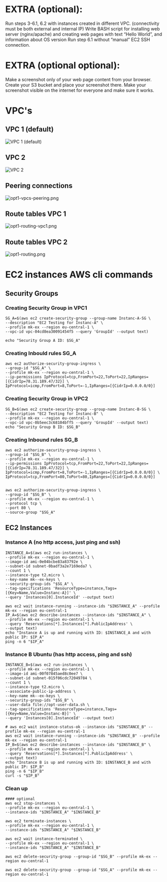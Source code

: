 # EXTRA (optional):
Run steps 3-6.1, 6.2 with instances created in different VPC. (connectivity must be both external and internal IP)
Write BASH script for installing web server (nginx/apache) and creating web pages with text “Hello World”, and information about OS version
Run step 6.1 without “manual” EC2 SSH connection.
# EXTRA (optional optional):
Make a screenshot only of your web page сontent from your browser.
Create your S3 bucket and place your screenshot there.
Make your screenshot visible on the internet for everyone and make sure it works.


# VPC's

## VPC 1 (default)
![VPC 1 (default)](https://temp-teask01.s3.us-east-2.amazonaws.com/opt1-vpc1.png)

## VPC 2
![VPC 2](https://temp-teask01.s3.us-east-2.amazonaws.com/opt1-vpc2.png)

## Peering connections
![opt1-vpcs-peering.png](https://temp-teask01.s3.us-east-2.amazonaws.com/opt1-vpcs-peering.png)

## Route tables VPC 1
![opt1-routing-vpc1.png](https://temp-teask01.s3.us-east-2.amazonaws.com/opt1-routing-vpc1.png)

## Route tables VPC 2
![opt1-routing.png](https://temp-teask01.s3.us-east-2.amazonaws.com/opt1-routing.png)




# EC2 instances AWS cli commands 

## Security Groups


### Creating Security Group in VPC1

    SG_A=$(aws ec2 create-security-group --group-name Instanc-A-SG \
    --description "EC2 Testing for Instanc-A" \
    --profile mk-ex --region eu-central-1 \
    --vpc-id vpc-04cd8ea30091454f5 --query 'GroupId' --output text)

    echo "Security Group A ID: $SG_A"

### Creating Inbould rules SG_A

    aws ec2 authorize-security-group-ingress \
    --group-id "$SG_A" \
    --profile mk-ex --region eu-central-1 \
    --ip-permissions IpProtocol=tcp,FromPort=22,ToPort=22,IpRanges=[{CidrIp=78.31.189.47/32}] \
    IpProtocol=icmp,FromPort=8,ToPort=-1,IpRanges=[{CidrIp=0.0.0.0/0}]


### Creating Security Group in VPC2

    SG_B=$(aws ec2 create-security-group --group-name Instanc-B-SG \
    --description "EC2 Testing for Instanc-B" \
    --profile mk-ex --region eu-central-1 \
    --vpc-id vpc-0b5eec3c68104bff5 --query 'GroupId' --output text)
    echo "Security Group B ID: $SG_B"

### Creating Inbound rules SG_B

    aws ec2 authorize-security-group-ingress \
    --group-id "$SG_B" \
    --profile mk-ex --region eu-central-1 \
    --ip-permissions IpProtocol=tcp,FromPort=22,ToPort=22,IpRanges=[{CidrIp=78.31.189.47/32}] \
    IpProtocol=icmp,FromPort=8,ToPort=-1,IpRanges=[{CidrIp=0.0.0.0/0}] \
    IpProtocol=tcp,FromPort=80,ToPort=80,IpRanges=[{CidrIp=0.0.0.0/0}]


    aws ec2 authorize-security-group-ingress \
    --group-id "$SG_B" \
    --profile mk-ex --region eu-central-1 \
    --protocol tcp \
    --port 80 \
    --source-group "$SG_A"




## EC2 Instances

### Instance A (no http access, just ping and ssh)

    INSTANCE_A=$(aws ec2 run-instances \
    --profile mk-ex --region eu-central-1 \
    --image-id ami-0e04bcbe83a83792e \
    --subnet-id subnet-0badf3a2e7169eda7 \
    --count 1 \
    --instance-type t2.micro \
    --key-name mk--ex-keys \
    --security-group-ids "$SG_A" \
    --tag-specifications 'ResourceType=instance,Tags=[{Key=Name,Value=Instanc-A}]' \
    --query 'Instances[0].InstanceId' --output text)
    
    aws ec2 wait instance-running --instance-ids "$INSTANCE_A" --profile mk-ex --region eu-central-1
    IP_A=$(aws ec2 describe-instances --instance-ids "$INSTANCE_A" \
    --profile mk-ex --region eu-central-1 \
    --query 'Reservations[*].Instances[*].PublicIpAddress' \
    --output text)
    echo "Instance A is up and running with ID: $INSTANCE_A and with public IP: $IP_A"
    ping -n 6 "$IP_A"


### Instance B Ubuntu (has http access, ping and ssh)

    INSTANCE_B=$(aws ec2 run-instances \
    --profile mk-ex --region eu-central-1 \
    --image-id ami-00f07845aed8c0ee7 \
    --subnet-id subnet-015f06cdc72049784 \
    --count 1 \
    --instance-type t2.micro \
    --associate-public-ip-address \
    --key-name mk--ex-keys \
    --security-group-ids "$SG_B" \
    --user-data file://opt-user-data.sh \
    --tag-specifications 'ResourceType=instance,Tags=[{Key=Name,Value=Instanc-B}]' \
    --query 'Instances[0].InstanceId' --output text)
    
    # aws ec2 wait instance-status-ok --instance-ids "$INSTANCE_B" --profile mk-ex --region eu-central-1
    aws ec2 wait instance-running --instance-ids "$INSTANCE_B" --profile mk-ex --region eu-central-1
    IP_B=$(aws ec2 describe-instances --instance-ids "$INSTANCE_B" \
    --profile mk-ex --region eu-central-1 \
    --query 'Reservations[*].Instances[*].PublicIpAddress' \
    --output text)
    echo "Instance B is up and running with ID: $INSTANCE_B and with public IP: $IP_B"
    ping -n 6 "$IP_B"
    curl -s "$IP_B"




### Clean up

    #### optional
    aws ec2 stop-instances \
    --profile mk-ex --region eu-central-1 \
    --instance-ids "$INSTANCE_A" "$INSTANCE_B"
    
    aws ec2 terminate-instances \
    --profile mk-ex --region eu-central-1 \
    --instance-ids "$INSTANCE_A" "$INSTANCE_B"
    
    aws ec2 wait instance-terminated \
    --profile mk-ex --region eu-central-1 \
    --instance-ids "$INSTANCE_A" "$INSTANCE_B"
    
    aws ec2 delete-security-group --group-id "$SG_B" --profile mk-ex --region eu-central-1
    
    aws ec2 delete-security-group --group-id "$SG_A" --profile mk-ex --region eu-central-1


